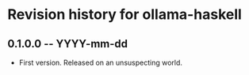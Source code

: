 # Revision history for ollama-haskell

## 0.1.0.0 -- YYYY-mm-dd

* First version. Released on an unsuspecting world.
